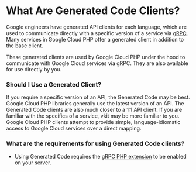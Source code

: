 # What Are Generated Code Clients?

Google engineers have generated API clients for each language, which
are used to communicate directly with a specific version of a service via
[gRPC](https://grpc.io). Many services in Google Cloud PHP offer a generated
client in addition to the base client.

These generated clients are used by Google Cloud PHP under the hood to communicate with
Google Cloud services via gRPC. They are also available for use directly by you.

### Should I Use a Generated Client?

If you require a specific version of an API, the Generated Code may be best. Google
Cloud PHP libraries generally use the latest version of an API. The Generated Code clients
are also much closer to a 1:1 API client. If you are familiar with the specifics
of a service, vkit may be more familiar to you. Google Cloud PHP clients attempt
to provide simple, language-idiomatic access to Google Cloud services over a
direct mapping.

### What are the requirements for using Generated Code clients?

* Using Generated Code requires the [gRPC PHP extension](https://pecl.php.net/package/gRPC)
to be enabled on your server.
